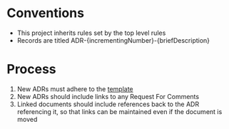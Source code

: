 # Conventions

- This project inherits rules set by the top level rules
- Records are titled ADR-{incrementingNumber}-{briefDescription}

# Process

1. New ADRs must adhere to the [template](template/adr.md)
2. New ADRs should include links to any Request For Comments
3. Linked documents should include references back to the ADR referencing it, so that links can be maintained even if the document is moved